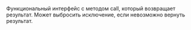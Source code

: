 Функциональный интерфейс с методом call, который возвращает результат. Может выбросить исключение, если невозможно вернуть результат.